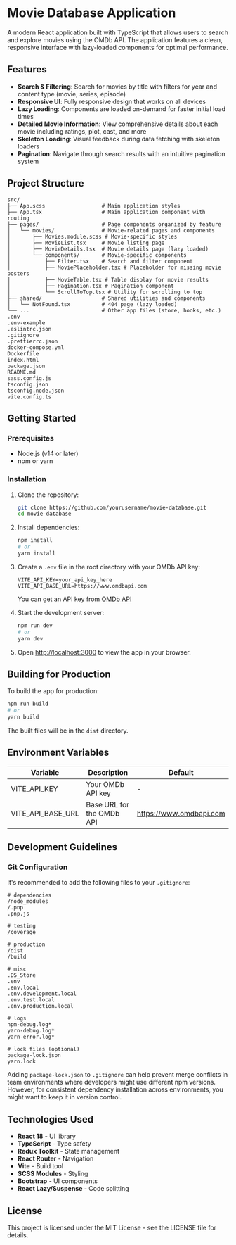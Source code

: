 # Movie Database Application

A modern React application built with TypeScript that allows users to search and explore movies using the OMDb API. The application features a clean, responsive interface with lazy-loaded components for optimal performance.

## Features

- **Search & Filtering**: Search for movies by title with filters for year and content type (movie, series, episode)
- **Responsive UI**: Fully responsive design that works on all devices
- **Lazy Loading**: Components are loaded on-demand for faster initial load times
- **Detailed Movie Information**: View comprehensive details about each movie including ratings, plot, cast, and more
- **Skeleton Loading**: Visual feedback during data fetching with skeleton loaders
- **Pagination**: Navigate through search results with an intuitive pagination system

## Project Structure

```
src/
├── App.scss                  # Main application styles
├── App.tsx                   # Main application component with routing
├── pages/                    # Page components organized by feature
│   └── movies/               # Movie-related pages and components
│       ├── Movies.module.scss # Movie-specific styles
│       ├── MovieList.tsx     # Movie listing page
│       ├── MovieDetails.tsx  # Movie details page (lazy loaded)
│       └── components/       # Movie-specific components
│           ├── Filter.tsx    # Search and filter component
│           ├── MoviePlaceholder.tsx # Placeholder for missing movie posters
│           ├── MovieTable.tsx # Table display for movie results
│           ├── Pagination.tsx # Pagination component
│           └── ScrollToTop.tsx # Utility for scrolling to top
├── shared/                   # Shared utilities and components
│   └── NotFound.tsx          # 404 page (lazy loaded)
└── ...                       # Other app files (store, hooks, etc.)
.env
.env-example
.eslintrc.json
.gitignore
.prettierrc.json
docker-compose.yml
Dockerfile
index.html
package.json
README.md
sass.config.js
tsconfig.json
tsconfig.node.json
vite.config.ts
```

## Getting Started

### Prerequisites

- Node.js (v14 or later)
- npm or yarn

### Installation

1. Clone the repository:

   ```bash
   git clone https://github.com/yourusername/movie-database.git
   cd movie-database
   ```

2. Install dependencies:

   ```bash
   npm install
   # or
   yarn install
   ```

3. Create a `.env` file in the root directory with your OMDb API key:

   ```
   VITE_API_KEY=your_api_key_here
   VITE_API_BASE_URL=https://www.omdbapi.com
   ```

   You can get an API key from [OMDb API](http://www.omdbapi.com/apikey.aspx)

4. Start the development server:

   ```bash
   npm run dev
   # or
   yarn dev
   ```

5. Open [http://localhost:3000](http://localhost:3000) to view the app in your browser.

## Building for Production

To build the app for production:

```bash
npm run build
# or
yarn build
```

The built files will be in the `dist` directory.

## Environment Variables

| Variable          | Description               | Default                 |
| ----------------- | ------------------------- | ----------------------- |
| VITE_API_KEY      | Your OMDb API key         | -                       |
| VITE_API_BASE_URL | Base URL for the OMDb API | https://www.omdbapi.com |

## Development Guidelines

### Git Configuration

It's recommended to add the following files to your `.gitignore`:

```
# dependencies
/node_modules
/.pnp
.pnp.js

# testing
/coverage

# production
/dist
/build

# misc
.DS_Store
.env
.env.local
.env.development.local
.env.test.local
.env.production.local

# logs
npm-debug.log*
yarn-debug.log*
yarn-error.log*

# lock files (optional)
package-lock.json
yarn.lock
```

Adding `package-lock.json` to `.gitignore` can help prevent merge conflicts in team environments where developers might use different npm versions. However, for consistent dependency installation across environments, you might want to keep it in version control.

## Technologies Used

- **React 18** - UI library
- **TypeScript** - Type safety
- **Redux Toolkit** - State management
- **React Router** - Navigation
- **Vite** - Build tool
- **SCSS Modules** - Styling
- **Bootstrap** - UI components
- **React Lazy/Suspense** - Code splitting

## License

This project is licensed under the MIT License - see the LICENSE file for details.
